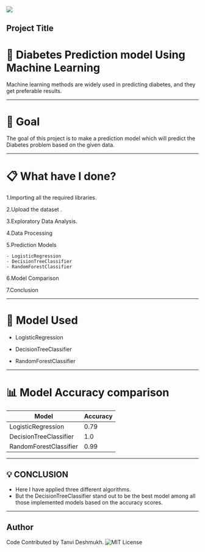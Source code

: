 
<img src='https://user-images.githubusercontent.com/70129990/137674472-fca747a3-11a5-426c-822c-4abe4fec07a2.png'>


## Project Title

# :dart: **Diabetes Prediction model Using Machine Learning**

Machine learning methods are widely used in predicting diabetes, and they get preferable results.

***************************************


 #  :dart: **Goal**
The goal of this project is to make a prediction model which will predict the Diabetes problem based on the given data.

***************************************


# :clipboard: **What have I done?**

1.Importing all the required libraries.

2.Upload the dataset .

3.Exploratory Data Analysis.

4.Data Processing

5.Prediction Models
  
    - LogisticRegression
    - DecisionTreeClassifier
    - RandomForestClassifier

6.Model Comparison

7.Conclusion

***************************************
# :key: **Model  Used**

* LogisticRegression

* DecisionTreeClassifier

* RandomForestClassifier
***************************************
# :bar_chart: **Model Accuracy comparison**
| Model           |   Accuracy                                                          |
| ----------------- | ------------------------------------------------------------------ |
|LogisticRegression  |0.79 |
| DecisionTreeClassifier| 1.0 |
| RandomForestClassifier |0.99  |

***************************************
## :bulb: CONCLUSION


* Here I have applied three different algorithms.
* But the DecisionTreeClassifier stand out to be the best model among all those implemented models based on the accuracy scores.
***************************************
## Author
Code Contributed by Tanvi Deshmukh.
![MIT License](https://img.shields.io/badge/Made_With_Jupyter-2CA5E0?style=for-the-badge_Color=whit)
